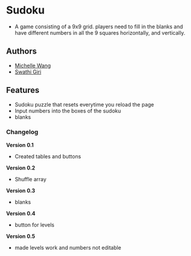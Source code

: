 # Sudoku

- A game consisting of a 9x9 grid. players need to fill in the blanks and have different numbers in all the 9 squares horizontally, and vertically.

## Authors

- [Michelle Wang](https://mwanggg.github.io)
- [Swathi Giri](https://cupcakelover123239.github.io)


## Features

- Sudoku puzzle that resets everytime you reload the page
- Input numbers into the boxes of the sudoku
- blanks


### Changelog

**Version 0.1**

- Created tables and buttons


**Version 0.2**

- Shuffle array


**Version 0.3**

- blanks

**Version 0.4**

- button for levels

**Version 0.5**

- made levels work and numbers not editable
